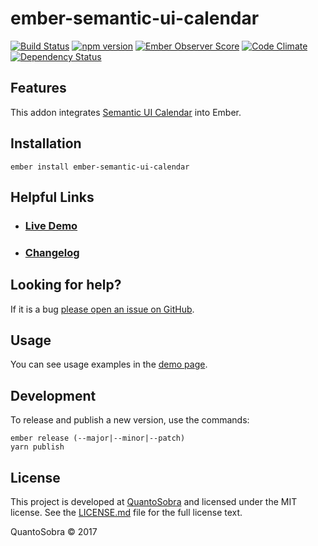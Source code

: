 # ember-semantic-ui-calendar

[![Build Status](https://travis-ci.org/quantosobra/ember-semantic-ui-calendar.svg)](https://travis-ci.org/quantosobra/ember-semantic-ui-calendar)
[![npm version](https://badge.fury.io/js/ember-semantic-ui-calendar.svg)](http://badge.fury.io/js/ember-semantic-ui-calendar)
[![Ember Observer Score](http://emberobserver.com/badges/ember-semantic-ui-calendar.svg)](http://emberobserver.com/addons/ember-semantic-ui-calendar)
[![Code Climate](https://codeclimate.com/github/quantosobra/ember-semantic-ui-calendar/badges/gpa.svg)](https://codeclimate.com/github/quantosobra/ember-semantic-ui-calendar)
[![Dependency Status](https://david-dm.org/quantosobra/ember-semantic-ui-calendar.svg)](https://david-dm.org/quantosobra/ember-semantic-ui-calendar)

## Features

This addon integrates [Semantic UI Calendar](https://github.com/mdehoog/Semantic-UI-Calendar) into Ember.

## Installation

```
ember install ember-semantic-ui-calendar
```

## Helpful Links

- ### [Live Demo](http://quantosobra.github.io/ember-semantic-ui-calendar)

- ### [Changelog](CHANGELOG.md)

## Looking for help?

If it is a bug [please open an issue on GitHub](https://github.com/quantosobra/ember-semantic-ui-calendar/issues).

## Usage

You can see usage examples in the [demo page](http://quantosobra.github.io/ember-semantic-ui-calendar).

## Development

To release and publish a new version, use the commands:

```
ember release (--major|--minor|--patch)
yarn publish
```

## License

This project is developed at [QuantoSobra](https://www.quantosobra.com.br) and licensed under the MIT license.
See the [LICENSE.md](LICENSE.md) file for the full license text.

QuantoSobra &copy; 2017
